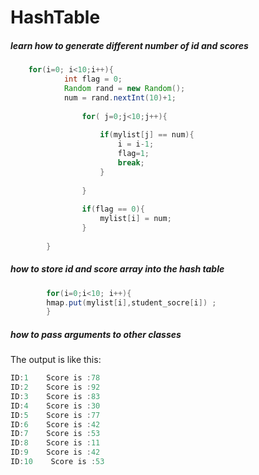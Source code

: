 # HashTable


##### learn how to generate different number of id and scores
```java
	for(i=0; i<10;i++){
			int flag = 0;
			Random rand = new Random();
			num = rand.nextInt(10)+1;
		
				for( j=0;j<10;j++){
							
					if(mylist[j] == num){									
						i = i-1;
						flag=1;
						break;					
					}
			
				}
				
				if(flag == 0){
					mylist[i] = num;							
				}
					
		}
```
##### how to store id and score array into the hash table
```java
		for(i=0;i<10; i++){
		hmap.put(mylist[i],student_socre[i]) ;
		}
```
##### how to pass arguments to other classes

The output is like this:
```java
ID:1    Score is :78
ID:2    Score is :92
ID:3    Score is :83
ID:4    Score is :30
ID:5    Score is :77
ID:6    Score is :42
ID:7    Score is :53
ID:8    Score is :11
ID:9    Score is :42
ID:10    Score is :53
```
